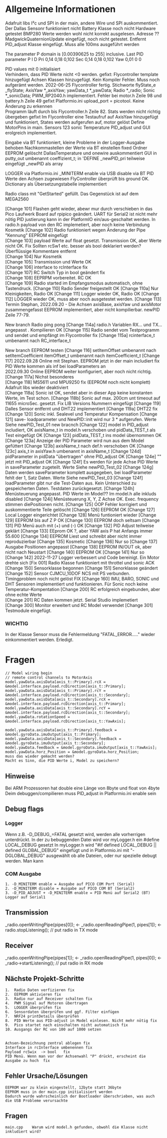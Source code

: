 # Allgemeine Informationen
Adafruit libs I²c und SPI in der main, andere Wire und SPI auskommentiert.
Der Dallas Sensonr funktioniert nicht
Battery Klasse noch nicht Hardware getestet
BMP280 Werte werden wohl nicht korrekt ausgelesen. Adresse ??
MadgwickQuaternionUpdate eingefügt, noch nicht getestet. Entfernt
PID_adjust Klasse eingefügt. Muss alle 100ms ausgeführt werden

The parameter P domain is [0.00390625 to 255] inclusive.
Last PID parameter
P		I		D
Pri		0,14	0,18	0,102
Sec		0,14	0,18	0,102
Yaw		0,01	0		0

PID values mit 0 initialisiert    
Verhindern, dass PID Werte nicht <0 werden. gefixt:
Flycontroller template hinzugefügt
Achsen Klassen hinzugefügt. Kein Kompiler Fehler. Muss noch aufgerämt werden.
2022-06-25 Flycontroller fertig. Stichworte
                flyState_e _flyState;
                AxisYaw *_axisYaw;
                yawData_t *_yawData;
                Radio *_radio;
                Sonic *_sonicData;
PWM_RP2040.h implementiert. Fehler bei motor.h Zeile 98  und battery.h Zeile 49   gefixt
Platformio.ini upload_port = picotool. Keine Änderung zu erkennen   
Programm läuft durch bis Flycontroller.h Zeile 82. Stats werden nicht richtig übergeben  gefixt 
Im Flycontroller eine Testaufruf auf AxisYaw hinzugefügt und funktioniert, States werden aufgerufen auf, motor gelöst
Define MotorPins in main.
                                            Sensors 123
                                            sonic Temperature
PID_adjust und GUI erolgreich implementiert. 

Eingabe via BT funktioniert, kleine Probleme in der Logger-Ausgabe behoben 
Nachkommastellen der Werte via BT einstellen fixed
Ordner EEPROM gelöscht
DallasTemperature und onewire auskommentiert
GUI in putty_out umbenannt
coeffizient_t; in 'DEFINE
_newPID_pri teilweise eingefügt
_newPID als array

LOGGER via Platformio.ini 
_MINITERM enable via USB disable via BT
PID Werte den Achsen zugewiesen
FlyController überprüft bis ground OK.
Dictionary als Übersetzungstabelle implementiert

Radio class mit "GetStarted" gefüllt. Das Gegenstück ist auf dem MEGA2560

[Change 101]	Flashen geht wieder, abewr mur durch verschieben in das Pico Laufwerk
				Board auf rpipico geändert. UART für Serial2 ist nicht mehr nötig
				PID justierung kann in der PlatformIO ein/aus-geschaltet werden.
				In radio.h payload von den RC implemetiert, aber noch keine Verbindung
				Kosmetik
[Change 102]	Radio funktioniert wegen Änderung der Pipe "Kennung"
				EEPROM eingefügt	
[Change 103]	payload Werte auf float gesetzt. Transmission OK, aber Werte nicht OK.  Fix
				Sollten rcSw1 etc. besser als bool deklariert werden?	
				Überflüssige Kommentare entfernt	
[Change 104]	Nur Kosmetik	
[Change 105]	Transmission und Werte OK	
[Change 106]	interface to rcInterface fix	
[Change 107]	RC Switch Typ in bool geändert fix	
[Change 108]	EEPRPM vorbereitet. RC OK	
[Change 109]	Radio started im Empfangsmodus automatisch, ohne Tastendruck.
[Change 110]	Radio Sender freigestellt OK
[Change 110a]	Nur Kleinigkeiten, Radio OK
[Change 111]	Logger wieder OK, Radio OK
[Change 112]	LOGGER wieder OK, muss aber noch ausgetestet werden.
[Change 113]	Termin Stephan, 2022.09.20 - Die Achsen axisBase, axisYaw und axisMotor zusammengefasst
				EEPROM implementiert, aber nicht kompilierbar. newPID Zeile 77-79.

New branch Radio ping pong
[Change 114a]	radio.h Variablen RX... und TX... angepasst	. Kompilieren OK
[Change 115]	Radio sendet vom Testprogramm und sendet und empfängt im Flycontroller fix
[Change 115a]	rcinterface_t umbenannt nach RC_interface_t

New branch EEPROM testen
[Change 116]	setItemOffset umbenannt nach setItemCoefficient
				itemOffset_t umbenannt nach itemCoefficient_t
[Change 117]	2022.09.28 Online mit Stephan. EEPROM jetzt in der main includiert fix
				PID Werte kommen als inf bei loadParameters an	
				2022.09.30 Online EEPROM weiter konfiguriert, aber noch nicht richtig.	
[Change 117a]	Nichst besonderes	
[Change 118]	MS5611 und MPU9250 fix (EEPROM noch nicht komplett)	
				Adafruit libs wieder deaktiviert	
[Change 118a]	Sonic ist OK, sendet aber in dieser App keine konstanten Werte, im Test schon.
[Change 118b]	Sonic auf max. 200cm unt timeout auf 11655 microSec. gesetzt.	Fix
				LIB Versions Nummern eingefügt
[Change 119]	Dalles Sensor entfernt und DHT22 implementiert
[Change 119a]	DHT22 fix
[Change 120]	Sonic inkl. Sealevel und Temperatur Kompensation
[Change 121]				save- loadparameter und NewPID::init wird nur 3 * aufgerufen. Werte Siehe newPID_Test_01
new bracnch
[Change 122]	model in PID_adjust includiert, OK
				axisName_t in model.h verschoben und pidData_TEST_t als Test eingefügt OK
[Change 123]	pidData_TEST_t ins model übernommen	OK	
[Change 123a]	Anzeige der PID Parameter wird nun aus dem Model gefüttert
[Change 123b]	axisName_t nach def.h verschoben OK
[Change 123c]   axis_t in axisYaw.h umbenannt in axisName_t
[Change 124d]	pidParameter in pidData "übertragen" ohne PID_adjust OK
[Change 124e]	"" jetzt mit PID_adjust OK
[Change 124f]	Es werden für jede Achse PID Werte in saveParameter zugeteilt. Werte Siehe newPID_Test_02
[Change 124g]	Daten werden saveParameter komplett ausgegeben, bei loadParameter fehlt der 1, Satz Daten.  Werte Siehe newPID_Test_03
[Change 124f]	loadParameter gibt nur die Test-Daten aus. Kein Unterschied zu gespeicherten Daten. Testdaten zurückgesetzt.
[Change 124h]	Menüsteuerung angepasst. PID Werte im Model?? Im model.h alle inkluds disabled
[Change 124i]	Menüsteuerung X, Y, Z Achse OK. Exec. frequency stimmen diePositionen nicht.
[Change 125]	OOP Fehler korrigiert und auskommentierte Teile gelöscht
[Change 126]	EEPROM OK
[Change 127]	Local Logger eingerichtet
[Change 128]	Menü funtioniert wieder
[Change 129]	EEPROM bis auf Z P OK
[Change 130]	EEPROM doch seltsam
[Change 131]	PID Menü auch mit (+) und (-) OK
[Change 132]	PID Adjust teilweise geklärt
[Change 133]	EEprom OK ?, aber YAW axis P hat Anfangs immer 55.600
[Change 134]	EEPROM Liest und schreibt aber nicht immer reproduzierbar
[Change 135]	Kosmetic
[Change 136]	Nur so
[Change 137]	Ausgabe Positionen angepasst
[Change 138]	EEPROM IN/OUT ok, aber nicht nach Neustart
[Change 140]	EEPROM OK
[Change 141]	Nur so
[Change 142]	2022-11-27 Logger verbessert und Code bereinigt. Ein Motor drehte sich
[Fix 001]		Radio Klasse funktioniert mit throttel und sonic ACK
[Change 150]	Sensorklasse begonnen
[Change 151]	Senorklasse geändert
[Change 152]    Sensor CJMCU_10DOF NCS mit PS verbunden. Timingproblem noch nicht gelöst FIX
[Change 160]	IMU, BARO, SONIC und DHT Sensoren implementiert und funktionieren.
				Für Sonic noch keine Temperatur-Kompentation
[Change 200]	RC erfolgreich eingebunden, aber ohne echte Werte	
[Change 201]	RC Daten kommen jetzt. Serial Studio implemetiert		
[Change 300]	Monitor erweitert und RC Model verwendet
[Change 301]	Testmodule eingefügt.

### **WICHTIG**
In der Klasse Sensor muss die Fehlermeldung "FATAL_ERROR....." wieder einkommentiert werden. Erledigt.

# Fragen
    // Model wiring begin
	// remote control channels to MotorAxis
	model.yawData.axisData[axis_t::Primary].rcX = &model.interface.payload.rcDirection[axis_t::Primary];
	model.yawData.axisData[axis_t::Primary].rcY = &model.interface.payload.rcDirection[axis_t::Secondary];
	model.yawData.axisData[axis_t::Secondary].rcX = &model.interface.payload.rcDirection[axis_t::Primary];
	model.yawData.axisData[axis_t::Secondary].rcY = &model.interface.payload.rcDirection[axis_t::Secondary];
	model.yawData.rotationSpeed = &model.interface.payload.rcDirection[axis_t::YawAxis];

	model.yawData.axisData[axis_t::Primary].feedback = &model.gyroData.imuOutput[axis_t::Primary];
	model.yawData.axisData[axis_t::Secondary].feedback = &model.gyroData.imuOutput[axis_t::Secondary];
	model.yawData.feedback = &model.gyroData.imuOutput[axis_t::YawAxis];
	model.yawData.horz_Position = &model.gyroData.horz_Position;      
	muss das wieder gemacht werden?  
	Macht es Sinn, die PID Werte i, Model zu speichern?

## Hinweise
Bei ARM Prozessoren hat double eine Länge von 8byte und float von 4byte
Deim debuggen/compilieren muss PID_adjust in Platformio.ini enable sein

## Debug flags
### Logger
Wenn z.B. -D_DEBUG_=FATAL gesetzt wird, werden alle vorherrigen unterdrückt.
In der zu bebuggenden Datei wird vor myLogger.h ein #define LOCAL_DEBUG gesetzt
In myLogger.h wird "#if defined LOCAL_DEBUG || defined GLOBAL_DEBUG" eingefügt und in Platformio.ini mit 
"-DGLOBAL_DEBUG" ausgewählt ob alle Dateien, oder nur spezielle debugt werden.
Man kann 

### COM Ausgabe
	1. -D_MINITERM enable = Ausgabe auf PICO COM Port (Serial)
	2. -D_MINITERM disable = Ausgabe auf PICO COM BT (Serial2)
	3. -D_PID_ADJUST + -D_MINITERM enable = PID Menü auf Serial2 (BT) Logger auf Serial1

## Transmission
_radio.openWritingPipe(pipes[0]);  <-
_radio.openReadingPipe(1, pipes[1]);  <-
radio.stopListening(); // put radio in TX mode

## Receiver
_radio.openWritingPipe(pipes[1]);  <-
_radio.openReadingPipe(1, pipes[0]); <-
_radio->startListening(); // put radio in RX mode

## Nächste Projekt-Schritte
	1.	Radio Daten verfizieren fix
	2.	EEPROM aktivieren fix
	3.	Radio nur auf Receiver schalten fix
	4.	PWM Signal auf Motoren übertragen
	5.	LOGGER überprüfen fix
	6.	Sensordaten überprüfen und ggf. Filter einfügen
	7.	NRF24 printDetails überprüfen
	8.  PID Werte aus PID-adjust in Model einlesen. Nicht mehr nötig fix
	9.  Pico startet nach einschalten nicht automatisch fix
	10. Ausgangs der RC von 100 auf 1000 setzen

##
 	Achsen-Bezeichnung zentral ablegen fix
	Interface in rcInterface umbenennen fix 
	Payload rcSwix	-> bool   fix   
	PID Menü. Wenn man vor der Achsenwahl "P" drückt, erscheint die Ausgabe zu hoch  fix 

## Fehler Ursache/Lösungen
	EEPROM war zu klein eingestellt, 12byte statt 36byte
	EEPROM muss in der main.cpp initialisiert werden  
	Dadurch wurde wahrscheinlich der Bootloader überschrieben, was auch die USB Probleme verursachte    

## Fragen
	main.cpp	Warum wird model.h gefunden, obwohl die Klasse nicht inkludiert wird?	                                     
